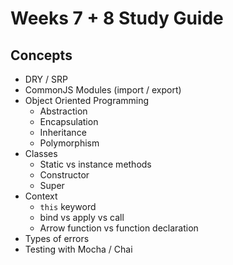# Weeks 7 + 8 Study Guide

## Concepts
- DRY / SRP
- CommonJS Modules (import / export)
- Object Oriented Programming
  - Abstraction
  - Encapsulation
  - Inheritance
  - Polymorphism
- Classes
  - Static vs instance methods
  - Constructor
  - Super
- Context
  - `this` keyword
  - bind vs apply vs call
  - Arrow function vs function declaration
- Types of errors
- Testing with Mocha / Chai
